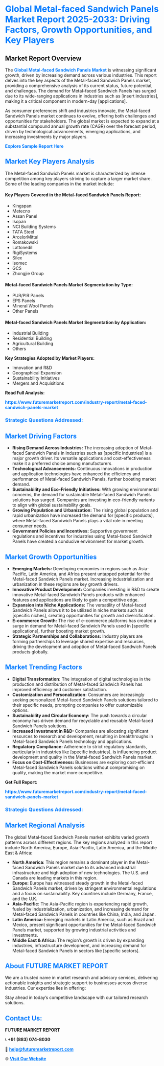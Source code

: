 <h1 style="color: #007BFF;">Global Metal-faced Sandwich Panels Market Report 2025-2033: Driving Factors, Growth Opportunities, and Key Players</h1>

<section id="overview">
<h2>Market Report Overview</h2>
<p>The <a href="https://www.futuremarketreport.com/industry-report/metal-faced-sandwich-panels-market" style="color: #007BFF; text-decoration: none;"><strong>Global Metal-faced Sandwich Panels Market</strong></a> is witnessing significant growth, driven by increasing demand across various industries. This report delves into the key aspects of the Metal-faced Sandwich Panels market, providing a comprehensive analysis of its current status, future potential, and challenges. The demand for Metal-faced Sandwich Panels has surged due to its wide-ranging applications in industries such as [insert industries], making it a critical component in modern-day [applications].</p>
<p>As consumer preferences shift and industries innovate, the Metal-faced Sandwich Panels market continues to evolve, offering both challenges and opportunities for stakeholders. The global market is expected to expand at a substantial compound annual growth rate (CAGR) over the forecast period, driven by technological advancements, emerging applications, and increasing investments by major players.</p>
</section>

<section id="overview">
<p><a href="https://www.futuremarketreport.com/request-sample/reportId=33139" style="color: #007BFF; text-decoration: none;"><strong>Explore Sample Report Here</strong></a></p>
</section>

<section id="key-players">
<h2 style="color: #007BFF;">Market Key Players Analysis</h2>
<p>The Metal-faced Sandwich Panels market is characterized by intense competition among key players striving to capture a larger market share. Some of the leading companies in the market include:</p>
<h4>Key Players Covered in the Metal-faced Sandwich Panels Report:</h4>
<ul><li>Kingspan</li><li>Metecno</li><li>Assan Panel</li><li>Isopan</li><li>NCI Building Systems</li><li>TATA Steel</li><li>ArcelorMittal</li><li>Romakowski</li><li>Lattonedil</li><li>RigiSystems</li><li>Silex</li><li>Isomec</li><li>GCS</li><li>Zhongjie Group</li></ul>
<h4>Metal-faced Sandwich Panels Market Segmentation by Type:</h4>
<ul><li>PUR/PIR Panels</li><li>EPS Panels</li><li>Mineral Wool Panels</li><li>Other Panels</li></ul>

<h4>Metal-faced Sandwich Panels Market Segmentation by Application:</h4>
<ul><li>Industrial Building</li><li>Residential Building</li><li>Agricultural Building</li><li>Others</li></ul>
<p><strong>Key Strategies Adopted by Market Players:</strong></p>
<ul>
<li>Innovation and R&D</li>
<li>Geographical Expansion</li>
<li>Sustainability Initiatives</li>
<li>Mergers and Acquisitions</li>
</ul>
</section>

<section>
<p><strong>Read Full Analysis: </strong></p><a href="https://www.futuremarketreport.com/industry-report/metal-faced-sandwich-panels-market" style="color: #007BFF; text-decoration: none;"><strong>https://www.futuremarketreport.com/industry-report/metal-faced-sandwich-panels-market</strong></a>
<h3 style="color: #007BFF;">Strategic Questions Addressed:</h3>
</section>

<section id="driving-factors">
<h2 style="color: #007BFF;">Market Driving Factors</h2>
<ul>
<li><strong>Rising Demand Across Industries:</strong> The increasing adoption of Metal-faced Sandwich Panels in industries such as [specific industries] is a major growth driver. Its versatile applications and cost-effectiveness make it a preferred choice among manufacturers.</li>
<li><strong>Technological Advancements:</strong> Continuous innovations in production and application technologies have enhanced the efficiency and performance of Metal-faced Sandwich Panels, further boosting market demand.</li>
<li><strong>Sustainability and Eco-Friendly Initiatives:</strong> With growing environmental concerns, the demand for sustainable Metal-faced Sandwich Panels solutions has surged. Companies are investing in eco-friendly variants to align with global sustainability goals.</li>
<li><strong>Growing Population and Urbanization:</strong> The rising global population and rapid urbanization have increased the demand for [specific products], where Metal-faced Sandwich Panels plays a vital role in meeting consumer needs.</li>
<li><strong>Government Policies and Incentives:</strong> Supportive government regulations and incentives for industries using Metal-faced Sandwich Panels have created a conducive environment for market growth.</li>
</ul>
</section>

<section id="growth-opportunities">
<h2 style="color: #007BFF;">Market Growth Opportunities</h2>
<ul>
<li><strong>Emerging Markets:</strong> Developing economies in regions such as Asia-Pacific, Latin America, and Africa present untapped potential for the Metal-faced Sandwich Panels market. Increasing industrialization and urbanization in these regions are key growth drivers.</li>
<li><strong>Innovative Product Development:</strong> Companies investing in R&D to create innovative Metal-faced Sandwich Panels products with enhanced features and applications are likely to gain a competitive edge.</li>
<li><strong>Expansion into Niche Applications:</strong> The versatility of Metal-faced Sandwich Panels allows it to be utilized in niche markets such as [specific niches], creating opportunities for growth and diversification.</li>
<li><strong>E-commerce Growth:</strong> The rise of e-commerce platforms has created a surge in demand for Metal-faced Sandwich Panels used in [specific applications], further boosting market growth.</li>
<li><strong>Strategic Partnerships and Collaborations:</strong> Industry players are forming partnerships to leverage shared expertise and resources, driving the development and adoption of Metal-faced Sandwich Panels products globally.</li>
</ul>
</section>

<section id="trending-factors">
<h2 style="color: #007BFF;">Market Trending Factors</h2>
<ul>
<li><strong>Digital Transformation:</strong> The integration of digital technologies in the production and distribution of Metal-faced Sandwich Panels has improved efficiency and customer satisfaction.</li>
<li><strong>Customization and Personalization:</strong> Consumers are increasingly seeking personalized Metal-faced Sandwich Panels solutions tailored to their specific needs, prompting companies to offer customizable options.</li>
<li><strong>Sustainability and Circular Economy:</strong> The push towards a circular economy has driven demand for recyclable and reusable Metal-faced Sandwich Panels solutions.</li>
<li><strong>Increased Investment in R&D:</strong> Companies are allocating significant resources to research and development, resulting in breakthroughs in Metal-faced Sandwich Panels technology and applications.</li>
<li><strong>Regulatory Compliance:</strong> Adherence to strict regulatory standards, particularly in industries like [specific industries], is influencing product development and quality in the Metal-faced Sandwich Panels market.</li>
<li><strong>Focus on Cost-Effectiveness:</strong> Businesses are exploring cost-efficient Metal-faced Sandwich Panels solutions without compromising on quality, making the market more competitive.</li>
</ul>
</section>

<section>
<p><strong>Get Full Report: </strong></p><a href="https://www.futuremarketreport.com/industry-report/metal-faced-sandwich-panels-market" style="color: #007BFF; text-decoration: none;"><strong>https://www.futuremarketreport.com/industry-report/metal-faced-sandwich-panels-market</strong></a>
<h3 style="color: #007BFF;">Strategic Questions Addressed:</h3>
</section>


<section id="regional-analysis">
<h2 style="color: #007BFF;">Market Regional Analysis</h2>
<p>The global Metal-faced Sandwich Panels market exhibits varied growth patterns across different regions. The key regions analyzed in this report include North America, Europe, Asia-Pacific, Latin America, and the Middle East & Africa:</p>
<ul>
<li><strong>North America:</strong> This region remains a dominant player in the Metal-faced Sandwich Panels market due to its advanced industrial infrastructure and high adoption of new technologies. The U.S. and Canada are leading markets in this region.</li>
<li><strong>Europe:</strong> Europe has witnessed steady growth in the Metal-faced Sandwich Panels market, driven by stringent environmental regulations and a focus on sustainability. Key countries include Germany, France, and the U.K.</li>
<li><strong>Asia-Pacific:</strong> The Asia-Pacific region is experiencing rapid growth, fueled by industrialization, urbanization, and increasing demand for Metal-faced Sandwich Panels in countries like China, India, and Japan.</li>
<li><strong>Latin America:</strong> Emerging markets in Latin America, such as Brazil and Mexico, present significant opportunities for the Metal-faced Sandwich Panels market, supported by growing industrial activities and investments.</li>
<li><strong>Middle East & Africa:</strong> The region’s growth is driven by expanding industries, infrastructure development, and increasing demand for Metal-faced Sandwich Panels in sectors like [specific sectors].</li>
</ul>
</section>

<footer>
<h2 style="color: #007BFF;">About FUTURE MARKET REPORT</h2>
<p>We are a trusted name in market research and advisory services, delivering actionable insights and strategic support to businesses across diverse industries. Our expertise lies in offering:</p>

<p>Stay ahead in today’s competitive landscape with our tailored research solutions.</p>

<h2 style="color: #007BFF;">Contact Us:</h2>
<p><strong>FUTURE MARKET REPORT</strong></p>
<p>📞 <strong>+91 (883) 074-8030</strong></p>
<p>📧 <strong><a href="mailto:help@futuremarketreport.com" style="color: #007BFF;">help@futuremarketreport.com</a></strong></p>
<p>🌐 <strong><a href="https://www.futuremarketreport.com/" style="color: #007BFF;">Visit Our Website</a></strong></p>
</footer>
